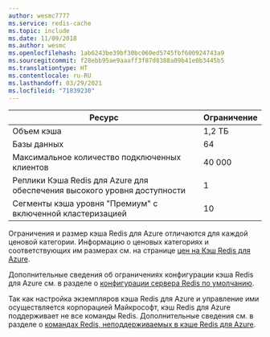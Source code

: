 ```yaml
---
author: wesmc7777
ms.service: redis-cache
ms.topic: include
ms.date: 11/09/2018
ms.author: wesmc
ms.openlocfilehash: 1ab6243be39bf30bc060ed5745fbf600924743a9
ms.sourcegitcommit: f28ebb95ae9aaaff3f87d8388a09b41e0b3445b5
ms.translationtype: HT
ms.contentlocale: ru-RU
ms.lasthandoff: 03/29/2021
ms.locfileid: "71839230"
---
```

| Ресурс | Ограничение |
| --- | --- |
| Объем кэша |1,2 ТБ |
| Базы данных |64 |
| Максимальное количество подключенных клиентов |40 000 |
| Реплики Кэша Redis для Azure для обеспечения высокого уровня доступности |1 |
| Сегменты кэша уровня "Премиум" с включенной кластеризацией |10 |

Ограничения и размер кэша Redis для Azure отличаются для каждой ценовой категории. Информацию о ценовых категориях и соответствующих им размерах см. на странице [цен на Кэш Redis для Azure](https://azure.microsoft.com/pricing/details/cache/).

Дополнительные сведения об ограничениях конфигурации кэша Redis для Azure см. в разделе о [конфигурации сервера Redis по умолчанию](../articles/azure-cache-for-redis/cache-configure.md#default-redis-server-configuration).

Так как настройка экземпляров кэша Redis для Azure и управление ими осуществляется корпорацией Майкрософт, кэш Redis для Azure поддерживает не все команды Redis. Дополнительные сведения см. в разделе о [командах Redis, неподдерживаемых в кэше Redis для Azure](../articles/azure-cache-for-redis/cache-configure.md#redis-commands-not-supported-in-azure-cache-for-redis).

